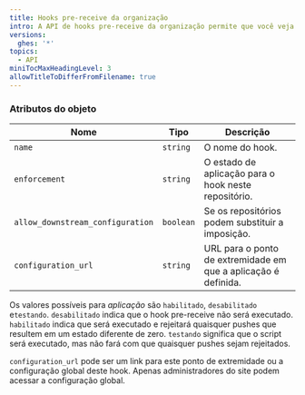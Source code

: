 ```yaml
---
title: Hooks pre-receive da organização
intro: A API de hooks pre-receive da organização permite que você veja e modifique a aplicação dos hooks pre-receive disponíveis para uma organização.
versions:
  ghes: '*'
topics:
  - API
miniTocMaxHeadingLevel: 3
allowTitleToDifferFromFilename: true
---
```


### Atributos do objeto

| Nome                             | Tipo      | Descrição                                                      |
| -------------------------------- | --------- | -------------------------------------------------------------- |
| `name`                           | `string`  | O nome do hook.                                                |
| `enforcement`                    | `string`  | O estado de aplicação para o hook neste repositório.           |
| `allow_downstream_configuration` | `boolean` | Se os repositórios podem substituir a imposição.               |
| `configuration_url`              | `string`  | URL para o ponto de extremidade em que a aplicação é definida. |

Os valores possíveis para *aplicação* são `habilitado`, `desabilitado` e`testando`. `desabilitado` indica que o hook pre-receive não será executado. `habilitado` indica que será executado e rejeitará quaisquer pushes que resultem em um estado diferente de zero. `testando` significa que o script será executado, mas não fará com que quaisquer pushes sejam rejeitados.

`configuration_url` pode ser um link para este ponto de extremidade ou a configuração global deste hook. Apenas administradores do site podem acessar a configuração global.
